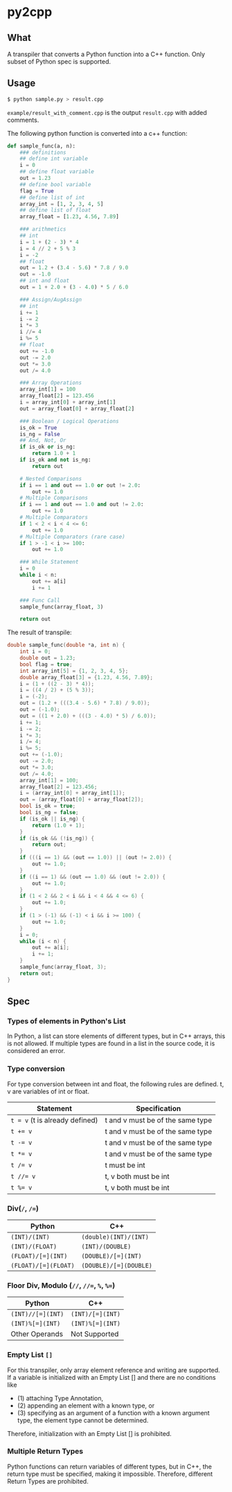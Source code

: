 # py2cpp

## What
A transpiler that converts a Python function into a C++ function. Only subset of Python spec is supported.

## Usage
```bash
$ python sample.py > result.cpp
```
`example/result_with_comment.cpp` is the output `result.cpp` with added comments.

The following python function is converted into a c++ function:
```python
def sample_func(a, n):
    ### definitions
    ## define int variable
    i = 0
    ## define float variable
    out = 1.23
    ## define bool variable
    flag = True
    ## define list of int
    array_int = [1, 2, 3, 4, 5]
    ## define list of float
    array_float = [1.23, 4.56, 7.89]

    ### arithmetics
    ## int
    i = 1 + (2 - 3) * 4
    i = 4 // 2 + 5 % 3
    i = -2
    ## float
    out = 1.2 + (3.4 - 5.6) * 7.8 / 9.0
    out = -1.0
    ## int and float
    out = 1 + 2.0 + (3 - 4.0) * 5 / 6.0

    ### Assign/AugAssign
    ## int
    i += 1
    i -= 2
    i *= 3
    i //= 4
    i %= 5
    ## float
    out += -1.0
    out -= 2.0
    out *= 3.0
    out /= 4.0

    ### Array Operations
    array_int[1] = 100
    array_float[2] = 123.456
    i = array_int[0] + array_int[1]
    out = array_float[0] + array_float[2]

    ### Boolean / Logical Operations
    is_ok = True
    is_ng = False
    ## And, Not, Or
    if is_ok or is_ng:
        return 1.0 + 1
    if is_ok and not is_ng:
        return out

    # Nested Comparisons
    if i == 1 and out == 1.0 or out != 2.0:
        out += 1.0
    # Multiple Comparisons
    if i == 1 and out == 1.0 and out != 2.0:
        out += 1.0
    # Multiple Comparators
    if 1 < 2 < i < 4 <= 6:
        out += 1.0
    # Multiple Comparators (rare case)
    if 1 > -1 < i >= 100:
        out += 1.0

    ### While Statement
    i = 0
    while i < n:
        out += a[i]
        i += 1

    ### Func Call
    sample_func(array_float, 3)

    return out
```

The result of transpile:
```cpp
double sample_func(double *a, int n) {
    int i = 0;
    double out = 1.23;
    bool flag = true;
    int array_int[5] = {1, 2, 3, 4, 5};
    double array_float[3] = {1.23, 4.56, 7.89};
    i = (1 + ((2 - 3) * 4));
    i = ((4 / 2) + (5 % 3));
    i = (-2);
    out = (1.2 + (((3.4 - 5.6) * 7.8) / 9.0));
    out = (-1.0);
    out = ((1 + 2.0) + (((3 - 4.0) * 5) / 6.0));
    i += 1;
    i -= 2;
    i *= 3;
    i /= 4;
    i %= 5;
    out += (-1.0);
    out -= 2.0;
    out *= 3.0;
    out /= 4.0;
    array_int[1] = 100;
    array_float[2] = 123.456;
    i = (array_int[0] + array_int[1]);
    out = (array_float[0] + array_float[2]);
    bool is_ok = true;
    bool is_ng = false;
    if (is_ok || is_ng) {
        return (1.0 + 1);
    }
    if (is_ok && (!is_ng)) {
        return out;
    }
    if (((i == 1) && (out == 1.0)) || (out != 2.0)) {
        out += 1.0;
    }
    if ((i == 1) && (out == 1.0) && (out != 2.0)) {
        out += 1.0;
    }
    if (1 < 2 && 2 < i && i < 4 && 4 <= 6) {
        out += 1.0;
    }
    if (1 > (-1) && (-1) < i && i >= 100) {
        out += 1.0;
    }
    i = 0;
    while (i < n) {
        out += a[i];
        i += 1;
    }
    sample_func(array_float, 3);
    return out;
}
```

## Spec
### Types of elements in Python's List
In Python, a list can store elements of different types, but in C++ arrays, this is not allowed. If multiple types are found in a list in the source code, it is considered an error.

### Type conversion
For type conversion between int and float, the following rules are defined. t, v are variables of int or float.

|Statement|Specification|
|---|---|
|`t = v`  (t is already defined)|t and v must be of the same type|
|`t += v`|t and v must be of the same type|
|`t -= v`|t and v must be of the same type|
|`t *= v`|t and v must be of the same type|
|`t /= v`|t must be int|
|`t //= v`|t, v both must be int|
|`t %= v`|t, v both must be int|

### Div(`/`, `/=`)

|Python|C++|
|---|---|
|`(INT)/(INT)`|`(double)(INT)/(INT)`|
|`(INT)/(FLOAT)`|`(INT)/(DOUBLE)`|
|`(FLOAT)/[=](INT)`|`(DOUBLE)/[=](INT)`|
|`(FLOAT)/[=](FLOAT)`|`(DOUBLE)/[=](DOUBLE)`|

### Floor Div, Modulo (`//`, `//=`, `%`, `%=`)

|Python|C++|
|---|---|
|`(INT)//[=](INT)`|`(INT)/[=](INT)`|
|`(INT)%[=](INT)`|`(INT)%[=](INT)`|
|Other Operands|Not Supported|

### Empty List `[]`
For this transpiler, only array element reference and writing are supported.
If a variable is initialized with an Empty List [] and there are no conditions like 
- (1) attaching Type Annotation,
- (2) appending an element with a known type, or 
- (3) specifying as an argument of a function with a known argument type, the element type cannot be determined. 

Therefore, initialization with an Empty List [] is prohibited.

### Multiple Return Types
Python functions can return variables of different types, but in C++, the return type must be specified, making it impossible. Therefore, different Return Types are prohibited.
